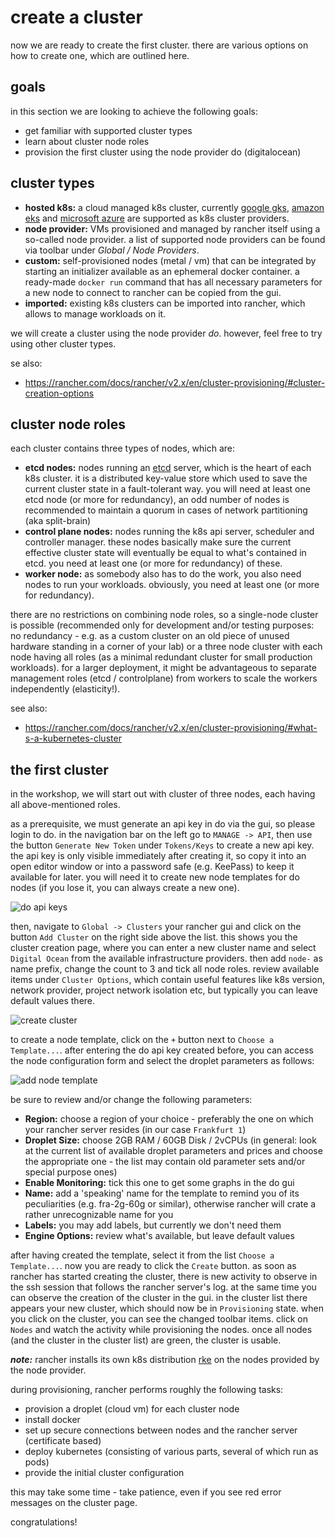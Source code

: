 
create a cluster
================

now we are ready to create the first cluster. there are various options on how to create one, which are outlined here.

goals
-----

in this section we are looking to achieve the following goals:

* get familiar with supported cluster types
* learn about cluster node roles
* provision the first cluster using the node provider do (digitalocean)

cluster types
-------------

* **hosted k8s:** a cloud managed k8s cluster, currently [google gks](https://cloud.google.com/kubernetes/),
    [amazon eks](https://aws.amazon.com/de/eks/) and [microsoft azure](https://azure.microsoft.com/en-us/services/kubernetes-service/)
    are supported as k8s cluster providers.
* **node provider:** VMs provisioned and managed by rancher itself using a so-called node provider. a list of supported node providers can be
    found via toolbar under *Global / Node Providers*.
* **custom:** self-provisioned nodes (metal / vm) that can be integrated by starting an initializer available as an ephemeral docker container.
    a ready-made `docker run` command that has all necessary parameters for a new node to connect to rancher can be copied from the gui.
* **imported:** existing k8s clusters can be imported into rancher, which allows to manage workloads on it.

we will create a cluster using the node provider *do*. however, feel free to try using other cluster types.

se also:

* https://rancher.com/docs/rancher/v2.x/en/cluster-provisioning/#cluster-creation-options

cluster node roles
------------------

each cluster contains three types of nodes, which are:

* **etcd nodes:** nodes running an [etcd](https://coreos.com/etcd/) server, which is the heart of each k8s cluster. it is a distributed key-value store which used to save the current cluster state in a fault-tolerant way.
    you will need at least one etcd node (or more for redundancy), an odd number of nodes is recommended to maintain a quorum in cases of network partitioning (aka split-brain)
* **control plane nodes:** nodes running the k8s api server, scheduler and controller manager. these nodes basically make sure the current effective cluster state will eventually be equal to
    what's contained in etcd. you need at least one (or more for redundancy) of these.
* **worker node:** as somebody also has to do the work, you also need nodes to run your workloads. obviously, you need at least one (or more for redundancy).

there are no restrictions on combining node roles, so a single-node cluster is possible (recommended only for development and/or testing purposes: no redundancy -
e.g. as a custom cluster on an old piece of unused hardware standing in a corner of your lab)
or a three node cluster with each node having all roles (as a minimal redundant cluster for small production workloads).
for a larger deployment, it might be advantageous to separate management roles (etcd / controlplane) from workers to scale the workers independently (elasticity!).

see also:

* https://rancher.com/docs/rancher/v2.x/en/cluster-provisioning/#what-s-a-kubernetes-cluster

the first cluster
-----------------

in the workshop, we will start out with cluster of three nodes, each having all above-mentioned roles.

as a prerequisite, we must generate an api key in do via the gui, so please login to do.
in the navigation bar on the left go to `MANAGE -> API`, then use the button `Generate New Token` under `Tokens/Keys` to create a new api key.
the api key is only visible immediately after creating it, so copy it into an open editor window or into a password safe
(e.g. KeePass) to keep it available for later. you will need it to create new node templates for do nodes
(if you lose it, you can always create a new one).

![do api keys](img/do-api-keys.png "do api keys")

then, navigate to `Global -> Clusters` your rancher gui and click on the button `Add Cluster` on the right side above the list.
this shows you the cluster creation page, where you can enter a new cluster name and select `Digital Ocean` from the available
infrastructure providers. then add `node-` as name prefix, change the count to 3 and tick all node roles.
review available items under `Cluster Options`, which contain useful features like k8s version, network provider,
project network isolation etc, but typically you can leave default values there.

![create cluster](img/create-cluster.png "create cluster")

to create a node template, click on the `+` button next to `Choose a Template...`. after entering the do api key created before,
you can access the node configuration form and select the droplet parameters as follows:

![add node template](img/add-node-template.png "add node template")

be sure to review and/or change the following parameters:

* **Region:** choose a region of your choice - preferably the one on which your rancher server resides (in our case `Frankfurt 1`)
* **Droplet Size:** choose 2GB RAM / 60GB Disk / 2vCPUs (in general: look at the current list of available droplet parameters and
    prices and choose the appropriate one - the list may contain old parameter sets and/or special purpose ones)
* **Enable Monitoring:** tick this one to get some graphs in the do gui
* **Name:** add a 'speaking' name for the template to remind you of its peculiarities (e.g. fra-2g-60g or similar),
    otherwise rancher will crate a rather unrecognizable name for you
* **Labels:** you may add labels, but currently we don't need them
* **Engine Options:** review what's available, but leave default values

after having created the template, select it from the list `Choose a Template...`. now you are ready to click the `Create` button.
as soon as rancher has started creating the cluster, there is new activity to observe in the ssh session that follows the
rancher server's log. at the same time you can observe the creation of the cluster in the gui. in the cluster list
there appears your new cluster, which should now be in `Provisioning` state. when you click on the cluster, you can
see the changed toolbar items. click on `Nodes` and watch the activity while provisioning the nodes. once all nodes
(and the cluster in the cluster list) are green, the cluster is usable.

***note:*** rancher installs its own k8s distribution [rke](https://github.com/rancher/rke) on the nodes provided by the
node provider.

during provisioning, rancher performs roughly the following tasks:

* provision a droplet (cloud vm) for each cluster node
* install docker
* set up secure connections between nodes and the rancher server (certificate based)
* deploy kubernetes (consisting of various parts, several of which run as pods)
* provide the initial cluster configuration

this may take some time - take patience, even if you see red error messages on the cluster page.

congratulations!
